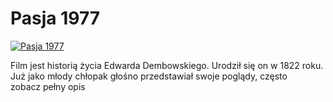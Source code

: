 Pasja 1977 
=============
[![Pasja 1977 ](http://vidos.pl/images/player.gif)](http://vidos.pl/pasja-1977)

 Film jest historią życia Edwarda Dembowskiego. Urodził się on w 1822 roku. Już jako młody chłopak głośno przedstawiał swoje poglądy, często zobacz pełny opis
